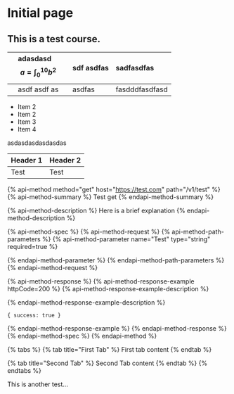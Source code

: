 # Initial page

## This is a test course.

|  | adasdasd $$a = \int_0^{10}{b^2}$$  |  | sdf asdfas | sadfasdfas |
| :--- | :--- | :--- | :--- | :--- |
|  | asdf asdf as |  | asdfas | fasdddfasdfasd |

* Item 2
* Item 2
* Item 3
* Item 4

asdasdasdasdasdas

| Header 1 | Header 2 |
| :--- | :--- |
| Test | Test |

{% api-method method="get" host="https://test.com" path="/v1/test" %}
{% api-method-summary %}
Test get
{% endapi-method-summary %}

{% api-method-description %}
Here is a brief explanation
{% endapi-method-description %}

{% api-method-spec %}
{% api-method-request %}
{% api-method-path-parameters %}
{% api-method-parameter name="Test" type="string" required=true %}

{% endapi-method-parameter %}
{% endapi-method-path-parameters %}
{% endapi-method-request %}

{% api-method-response %}
{% api-method-response-example httpCode=200 %}
{% api-method-response-example-description %}

{% endapi-method-response-example-description %}

```
{ success: true }
```
{% endapi-method-response-example %}
{% endapi-method-response %}
{% endapi-method-spec %}
{% endapi-method %}

{% tabs %}
{% tab title="First Tab" %}
First tab content
{% endtab %}

{% tab title="Second Tab" %}
Second Tab content
{% endtab %}
{% endtabs %}

This is another test...



